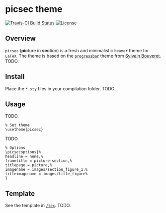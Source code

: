 picsec theme
============

[![Travis-CI Build Status](https://travis-ci.org/egarpor/picsec.svg?branch=master)](https://travis-ci.org/egarpor/picsec) [![License](https://img.shields.io/badge/license-MIT%20License-brightgreen.svg)](https://opensource.org/licenses/MIT)

Overview
--------

`picsec` (**pic**ture in **sec**tion) is a fresh and minimalistic `beamer` theme for `LaTeX`. The theme is based on the [`progressbar`](http://recherche.noiraudes.net/fr/LaTeX.php) theme from [Sylvain Bouveret](http://recherche.noiraudes.net/en/). TODO.

Install
-------

Place the `*.sty` files in your compilation folder. TODO.

Usage
-----

TODO.

```
% Set theme
\usetheme{picsec}
```

TODO.

```
% Options
\picsecoptions{%
headline = none,%
frametitle = picture-section,%
titlepage = picture,%
imagename = images/section_figure_1,%
titleimagename = images/title_figure%
}
```

Template
--------

See the template in [`/tex`](https://github.com/egarpor/picsec/tree/master/tex). TODO.